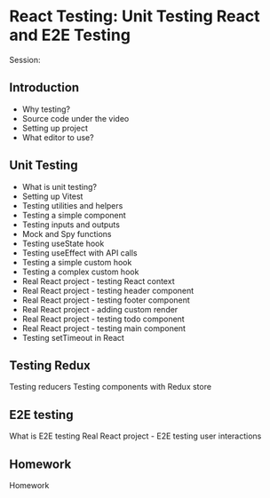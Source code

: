 # React Testing: Unit Testing React and E2E Testing

Session:

## Introduction

- Why testing?
- Source code under the video
- Setting up project
- What editor to use?

## Unit Testing

- What is unit testing?
- Setting up Vitest
- Testing utilities and helpers
- Testing a simple component
- Testing inputs and outputs
- Mock and Spy functions
- Testing useState hook
- Testing useEffect with API calls
- Testing a simple custom hook
- Testing a complex custom hook
- Real React project - testing React context
- Real React project - testing header component
- Real React project - testing footer component
- Real React project - adding custom render
- Real React project - testing todo component
- Real React project - testing main component
- Testing setTimeout in React

## Testing Redux

Testing reducers
Testing components with Redux store

## E2E testing

What is E2E testing
Real React project - E2E testing user interactions

## Homework

Homework
